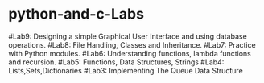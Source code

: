 # python-and-c-Labs
#Lab9: Designing a simple Graphical User Interface and using database operations.
#Lab8: File Handling, Classes and Inheritance.
#Lab7: Practice with Python modules.
#Lab6: Understanding functions, lambda functions and recursion.
#Lab5: Functions, Data Structures, Strings
#Lab4: Lists,Sets,Dictionaries
#Lab3: Implementing The Queue Data Structure

